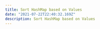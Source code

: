 ```yaml
---
title: Sort HashMap based on Values
date: "2021-07-22T22:40:32.169Z"
description: Sort HashMap based on Values
---
```

